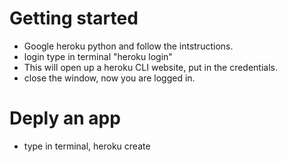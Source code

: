 # Getting started
- Google heroku python and follow the intstructions.
- login type in terminal "heroku login"
- This will open up a heroku CLI website, put in the credentials.
- close the window, now you are logged in.

# Deply an app
- type in terminal, heroku create <app-name>